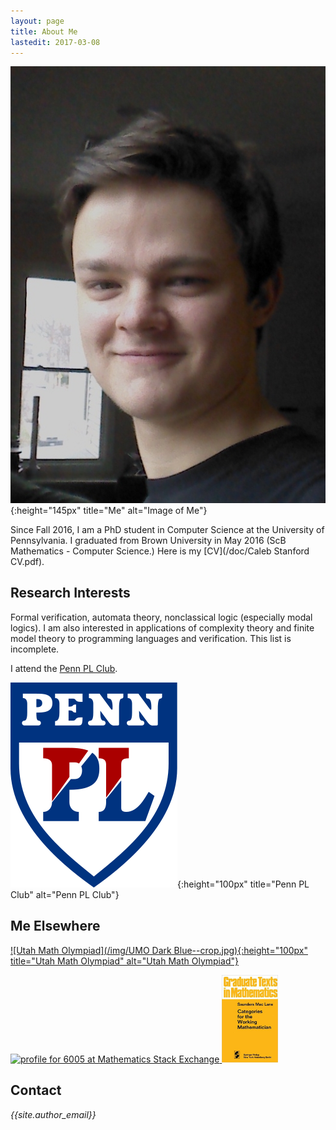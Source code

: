 ```yaml
---
layout: page
title: About Me
lastedit: 2017-03-08
---
```


![me](/img/face.jpg){:height="145px" title="Me" alt="Image of Me"}

Since Fall 2016, I am a PhD student in Computer Science at the University of Pennsylvania.
I graduated from Brown University in May 2016 (ScB Mathematics - Computer Science.)
Here is my [CV](/doc/Caleb Stanford CV.pdf).

## Research Interests

Formal verification, automata theory, nonclassical logic (especially modal logics). I am also interested in applications of complexity theory and finite model theory to programming languages and verification. This list is incomplete.

I attend the [Penn PL Club](http://www.cis.upenn.edu/~plclub/).

![me](/img/plclub-logo.svg){:height="100px" title="Penn PL Club" alt="Penn PL Club"}

## Me Elsewhere

[![Utah Math Olympiad](/img/UMO Dark Blue--crop.jpg){:height="100px" title="Utah Math Olympiad" alt="Utah Math Olympiad"}](http://www.utmath.org)

<a href="http://math.stackexchange.com/users/68107/6005">
<img src="http://math.stackexchange.com/users/flair/68107.png?theme=dark" height="50px" alt="profile for 6005 at Mathematics Stack Exchange" title="profile for 6005 at Mathematics Stack Exchange">
</a>

<!-- Global SE profile -->
<!-- <a href="http://stackexchange.com/users/2323749">
	<img src="http://stackexchange.com/users/flair/2323749.png?theme=dark" width="208" height="58" alt="profile for 6005 on Stack Exchange" title="profile for 6005 on Stack Exchange">
</a> -->

<a href="http://math.jhu.edu/~savitt/GTM.html">
<img src="/img/maclane.jpg" width="90" alt="What Springer-Verlag Graduate Text in Mathematics are you?" title="What Springer-Verlag Graduate Text in Mathematics are you?">
</a>

<!-- Full thing -->
<!-- <table><tr><td>
	<img src="http://math.jhu.edu/~savitt/GTM/maclane.jpg" width="90" height="140" alt="" title="Mac Lane"></td><td><p>If I were a Springer-Verlag Graduate Text in Mathematics, I would be Saunders Mac Lane's <b><i>Categories for the Working Mathematician</i></b>.</p><p>I provide an array of general ideas useful in a wide variety of fields.  Starting from foundations, I illuminate the concepts of category, functor, natural transformation, and duality.  I then turn to adjoint functors, which provide a description of universal constructions, an analysis of the representation of functors by sets of morphisms, and a means of manipulating direct and inverse limits. </p><p>Which Springer GTM would <i>you</i> be? <a href="http://math.jhu.edu/~savitt/GTM.html">The Springer GTM Test</a></p>
</td></tr></table> -->

## Contact

<section>
<address>
<i class="icon-mail"></i> {{site.author_email}}
</address>
</section>
